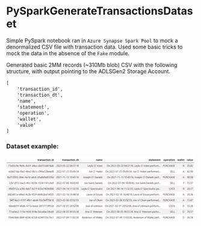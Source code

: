 # PySparkGenerateTransactionsDataset
Simple PySpark notebook ran in `Azure Synapse Spark Pool` to mock a denormalized CSV file with transaction data. Used some basic tricks to mock the data in the absence of the `Fake` module. 

Generated basic 2MM records (~310Mb blob) CSV with the following structure, with output pointing to the ADLSGen2 Storage Account.

```
[
    'transaction_id',
    'transaction_dt',
    'name',
    'statement',
    'operation',
    'wallet',
    'value'
]
```

### Dataset example:

![Head 10 of transactions](transactionsHead10.png)
